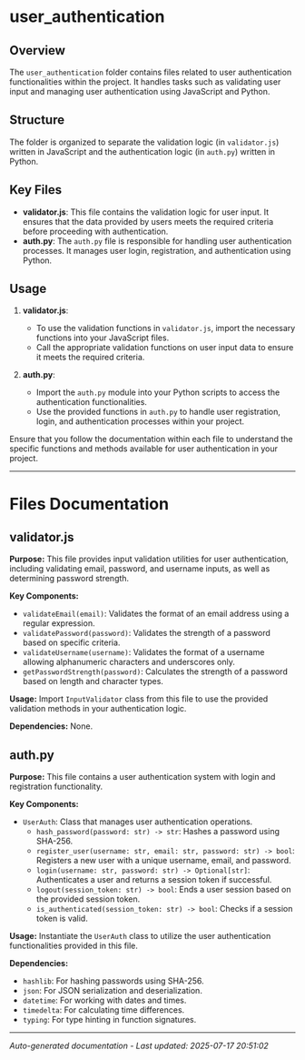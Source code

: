 # user_authentication

## Overview
The `user_authentication` folder contains files related to user authentication functionalities within the project. It handles tasks such as validating user input and managing user authentication using JavaScript and Python.

## Structure
The folder is organized to separate the validation logic (in `validator.js`) written in JavaScript and the authentication logic (in `auth.py`) written in Python.

## Key Files
- **validator.js**: This file contains the validation logic for user input. It ensures that the data provided by users meets the required criteria before proceeding with authentication.
- **auth.py**: The `auth.py` file is responsible for handling user authentication processes. It manages user login, registration, and authentication using Python.

## Usage
1. **validator.js**:
   - To use the validation functions in `validator.js`, import the necessary functions into your JavaScript files.
   - Call the appropriate validation functions on user input data to ensure it meets the required criteria.

2. **auth.py**:
   - Import the `auth.py` module into your Python scripts to access the authentication functionalities.
   - Use the provided functions in `auth.py` to handle user registration, login, and authentication processes within your project.

Ensure that you follow the documentation within each file to understand the specific functions and methods available for user authentication in your project.

---

# Files Documentation

## validator.js

**Purpose:** This file provides input validation utilities for user authentication, including validating email, password, and username inputs, as well as determining password strength.

**Key Components:**
- `validateEmail(email)`: Validates the format of an email address using a regular expression.
- `validatePassword(password)`: Validates the strength of a password based on specific criteria.
- `validateUsername(username)`: Validates the format of a username allowing alphanumeric characters and underscores only.
- `getPasswordStrength(password)`: Calculates the strength of a password based on length and character types.

**Usage:** Import `InputValidator` class from this file to use the provided validation methods in your authentication logic.

**Dependencies:** None.

## auth.py

**Purpose:** This file contains a user authentication system with login and registration functionality.

**Key Components:**
- `UserAuth`: Class that manages user authentication operations.
  - `hash_password(password: str) -> str`: Hashes a password using SHA-256.
  - `register_user(username: str, email: str, password: str) -> bool`: Registers a new user with a unique username, email, and password.
  - `login(username: str, password: str) -> Optional[str]`: Authenticates a user and returns a session token if successful.
  - `logout(session_token: str) -> bool`: Ends a user session based on the provided session token.
  - `is_authenticated(session_token: str) -> bool`: Checks if a session token is valid.

**Usage:** Instantiate the `UserAuth` class to utilize the user authentication functionalities provided in this file.

**Dependencies:** 
- `hashlib`: For hashing passwords using SHA-256.
- `json`: For JSON serialization and deserialization.
- `datetime`: For working with dates and times.
- `timedelta`: For calculating time differences.
- `typing`: For type hinting in function signatures.

---
*Auto-generated documentation - Last updated: 2025-07-17 20:51:02*
